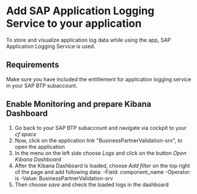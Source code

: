 # Add SAP Application Logging Service to your application

To store and visualize application log data while using the app, SAP Application Logging Service is used.

## Requirements
Make sure you have included the entitlement for application logging service in your SAP BTP subaccount.

## Enable Monitoring and prepare Kibana Dashboard

1. Go back to your SAP BTP subaccount and navigate via cockpit to your *cf space*
2. Now, click on the application link "BusinessPartnerValidation-srv", to open the application
3. In the menu on the left side choose *Logs* and click on the button *Open Kibana Dashboard*
4. After the Kibana Dashboard is loaded, choose *Add filter* on the top right of the page and add following data:
    -Field: component_name
    -Operator: is
    -Value: BusinessPartnerValidation-srv
5. Then choose *save* and check the loaded logs in the dashboard
